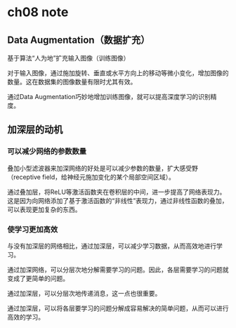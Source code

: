 # ch08 note

## Data Augmentation（数据扩充）

基于算法“人为地”扩充输入图像（训练图像）

对于输入图像，通过施加旋转、垂直或水平方向上的移动等微小变化，增加图像的数量。这在数据集的图像数量有限时尤其有效。

通过Data Augmentation巧妙地增加训练图像，就可以提高深度学习的识别精度。

## 加深层的动机

### 可以减少网络的参数数量

叠加小型滤波器来加深网络的好处是可以减少参数的数量，扩大感受野（receptive field，给神经元施加变化的某个局部空间区域）。

通过叠加层，将ReLU等激活函数夹在卷积层的中间，进一步提高了网络表现力。这是因为向网络添加了基于激活函数的“非线性”表现力，通过非线性函数的叠加，可以表现更加复杂的东西。

### 使学习更加高效

与没有加深层的网络相比，通过加深层，可以减少学习数据，从而高效地进行学习。

通过加深网络，可以分层次地分解需要学习的问题。因此，各层需要学习的问题就变成了更简单的问题。

通过加深层，可以分层次地传递消息，这一点也很重要。

通过加深层，可以将各层要学习的问题分解成容易解决的简单问题，从而可以进行高效的学习。

